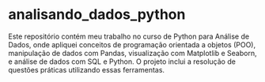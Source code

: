 # analisando_dados_python
Este repositório contém meu trabalho no curso de Python para Análise de Dados, onde apliquei conceitos de programação orientada a objetos (POO), manipulação de dados com Pandas, visualização com Matplotlib e Seaborn, e análise de dados com SQL e Python. O projeto inclui a resolução de questões práticas utilizando essas ferramentas.
